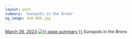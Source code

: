 ```yaml
---
layout: post
summary: 'Sunspots in the Bronx'
og_image: 410-960.jpg
---
```


<p>
  <time>
    <a href="/410">March 26, 2023</a>
  </time>
  <a href="/410">
    <img src="{{ site.assets_url }}/410-480.jpg" srcset="{{ site.assets_url }}/410-240.jpg 240w, {{ site.assets_url }}/410-480.jpg 480w, {{ site.assets_url }}/410-720.jpg 720w, {{ site.assets_url }}/410-960.jpg 960w" sizes="(min-width: 700px) 50vw, calc(100vw - 2rem)" alt="{{ page.summary }}" />
  </a>
  <span>Sunspots in the Bronx</span>
</p>
